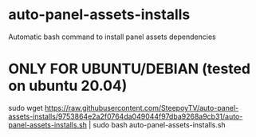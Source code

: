 # auto-panel-assets-installs
Automatic bash command to install panel assets dependencies

# ONLY FOR UBUNTU/DEBIAN (tested on ubuntu 20.04)

sudo wget https://raw.githubusercontent.com/SteepoyTV/auto-panel-assets-installs/9753864e2a2f0764da049044f97dba9268a9cb31/auto-panel-assets-installs.sh | sudo bash auto-panel-assets-installs.sh
